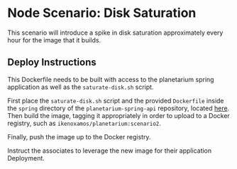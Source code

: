# Node Scenario: Disk Saturation

This scenario will introduce a spike in disk saturation approximately every hour for the image that it builds.

## Deploy Instructions

This Dockerfile needs to be built with access to the planetarium spring application as well as the `saturate-disk.sh` script.

First place the `saturate-disk.sh` script and the provided `Dockerfile` inside the `spring` directory of the `planetarium-spring-api` repository, located [here](https://github.com/revature-sre/planetarium-spring-api).
Then build the image, tagging it appropriately in order to upload to a Docker registry, such as `ikenoxamos/planetarium:scenario2`.

Finally, push the image up to the Docker registry.

Instruct the associates to leverage the new image for their application Deployment.